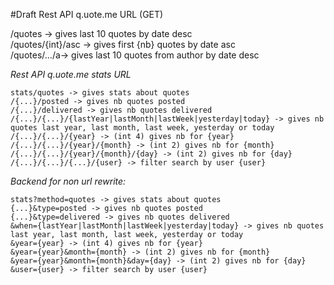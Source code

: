#Draft 
Rest API q.uote.me URL (GET)  

/quotes -> gives last 10 quotes by date desc  
/quotes/{int}/asc -> gives first {nb} quotes by date asc  
/quotes/.../a-> gives last 10 quotes from author by date desc  

*Rest API q.uote.me stats URL*

```
stats/quotes -> gives stats about quotes  
/{...}/posted -> gives nb quotes posted  
/{...}/delivered -> gives nb quotes delivered  
/{...}/{...}/{lastYear|lastMonth|lastWeek|yesterday|today} -> gives nb quotes last year, last month, last week, yesterday or today  
/{...}/{...}/{year} -> (int 4) gives nb for {year}  
/{...}/{...}/{year}/{month} -> (int 2) gives nb for {month}  
/{...}/{...}/{year}/{month}/{day} -> (int 2) gives nb for {day}  
/{...}/{...}/{...}/{user} -> filter search by user {user}  
```

*Backend for non url rewrite:*

```
stats?method=quotes -> gives stats about quotes  
{...}&type=posted -> gives nb quotes posted  
{...}&type=delivered -> gives nb quotes delivered  
&when={lastYear|lastMonth|lastWeek|yesterday|today} -> gives nb quotes last year, last month, last week, yesterday or today  
&year={year} -> (int 4) gives nb for {year}  
&year={year}&month={month} -> (int 2) gives nb for {month}  
&year={year}&month={month}&day={day} -> (int 2) gives nb for {day}  
&user={user} -> filter search by user {user}  
```